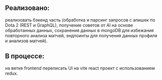 ## Реализовано:
реализовать бэкенд часть (обработка и парсинг запросов с апишек по Dota 2 (REST и GraphQL), получение советов от AI на основе обработанных данных, сохранения данных в mongoDB для избежания повторного анализа матчей, эндпоинты для получения данных профиля и анализов матчей).
## В процессе:
на ветке frontend переписать UI на vite react проект с использованием redux.
